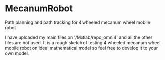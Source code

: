# MecanumRobot
 Path planning and path tracking for 4 wheeled mecanum wheel mobile robot

 I have uploaded my main files on '/Matlab/repo_omni4' and all the other files are not used.
 It is a rough sketch of testing 4 wheeled mecanum wheel mobile robot on ideal mathematical model so feel free to develop it to your own model.

